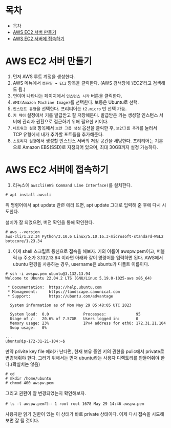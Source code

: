 # 목차
- [목차](#목차)
- [AWS EC2 서버 만들기](#aws-ec2-서버-만들기)
- [AWS EC2 서버에 접속하기](#aws-ec2-서버에-접속하기)


# AWS EC2 서버 만들기

1. 먼저 AWS 루트 계정을 생성한다. 
2. AWS 메뉴에서 `컴퓨팅 → EC2` 항목을 클릭한다. (AWS 검색창에 ‘/EC2’라고 검색해도 됨.)
3. 연이어 나타나는 페이지에서 `인스턴스 시작` 버튼을 클릭한다.
4. `AMI(Amazon Machine Image)`를 선택한다. 보통은 Ubuntu로 선택.
5. `인스턴트 유형`을 선택한다. 프리티어는 `t2.micro` 만 선택 가능.
6. `키 페어` 설정에서 키를 발급받고 잘 저장해둔다. 발급받은 키는 생성할 인스턴스 서버에 관리자 권환으로 접근하기 위해 필요한 키이다.
7. `네트워크 설정` 항목에서 `보안 그룹 생성` 옵션을 클릭한 후, `보안그룹 추가`를 눌러서 TCP 유형에서 내가 추가할 포트들을 추가해준다.
8. `스토리지 설정`에서 생성할 인스턴스 서버의 저장 공간을 세팅한다. 프리티어는 기본으로 Amazon EBS(SSD)로 지정되어 있으며, 최대 30GB까지 설정 가능하다.

# AWS EC2 서버에 접속하기

1. 리눅스에 `awscli(AWS Command Line Interface)`를 설치한다.

```
# apt install awscli
```

위 명령어에서 apt update 관련 에러 뜨면, apt update 그대로 입력해 준 후에 다시 시도한다.

설치가 잘 되었으면, 버전 확인을 통해 확인한다.

```
# aws --version
aws-cli/1.22.34 Python/3.10.6 Linux/5.10.16.3-microsoft-standard-WSL2 botocore/1.23.34
```

1. 이제 shell 스크립트 통신으로 접속을 해보자. 키의 이름이 awspw.pem이고, 퍼블릭 ip 주소가 3.132.13.94 이라면 아래와 같이 명령어를 입력하면 된다. AWS에서 ubuntu 환경을 사용하는 경우, username은 ubuntu가 디폴트 이름이다. 

```
# ssh -i awspw.pem ubuntu@3.132.13.94
Welcome to Ubuntu 22.04.2 LTS (GNU/Linux 5.19.0-1025-aws x86_64)

 * Documentation:  https://help.ubuntu.com
 * Management:     https://landscape.canonical.com
 * Support:        https://ubuntu.com/advantage

  System information as of Mon May 29 05:48:05 UTC 2023

  System load:  0.0               Processes:             95
  Usage of /:   20.6% of 7.57GB   Users logged in:       0
  Memory usage: 23%               IPv4 address for eth0: 172.31.21.104
  Swap usage:   0%

...
ubuntu@ip-172-31-21-104:~$
```

만약 privite key file 에러가 난다면, 현재 보유 중인 키의 권한을 pulic에서 private로 변경해줘야 한다. 그러기 위해서는 먼저 ubuntu라는 사용자 디렉토리를 만들어줘야 한다.(확실치는 않음)

```
# cd
# mkdir /home/ubuntu
# chmod 400 awspw.pem
```

그리고 권환이 잘 변경되었는지 확인해보자.

```
# ls -l awspw.pem기-- 1 root root 1678 May 29 14:46 awspw.pem
```

사용자만 읽기 권한이 있는 이 상태가 바로 private 상태이다. 이제 다시 접속을 시도해보면 잘 될 것이다.